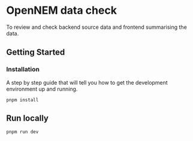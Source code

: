 # OpenNEM data check

To review and check backend source data and frontend summarising the data.

## Getting Started

### Installation

A step by step guide that will tell you how to get the development environment up and running.

```
pnpm install
```

## Run locally

```
pnpm run dev
```
